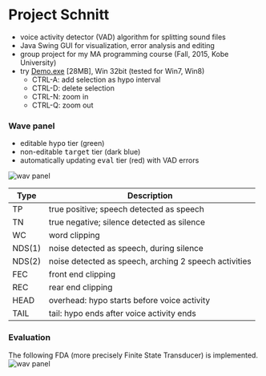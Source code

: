 # Project Schnitt
* voice activity detector (VAD) algorithm for splitting sound files
* Java Swing GUI for visualization, error analysis and editing
* group project for my MA programming course (Fall, 2015, Kobe University)
* try [Demo.exe](https://github.com/kinokocchi/Schnitt/blob/173ff92b65bccc6d0f262e59af7444b6f299b826/Schnitt/etc/schnitt-wavpanel-demo.exe?raw=true) [28MB], Win 32bit (tested for Win7, Win8)
   * CTRL-A: add selection as hypo interval
   * CTRL-D: delete selection
   * CTRL-N: zoom in
   * CTRL-Q: zoom out


### Wave panel
  * editable <tt>hypo</tt> tier (green)
  * non-editable <tt>target</tt> tier (dark blue)
  * automatically updating <tt>eval</tt> tier (red) with VAD errors
  
![wav panel](https://github.com/kinokocchi/schnitt/blob/master/doc/wavpanel_20151127.png)

Type  | Description
------|------------------------------------------------------
TP    |true positive; speech detected as speech
TN    |true negative; silence detected as silence
WC    |word clipping 
NDS(1)|noise detected as speech, during silence
NDS(2)|noise detected as speech, arching 2 speech activities
FEC 	|front end clipping
REC 	|rear end clipping
HEAD 	|overhead: hypo starts before voice activity
TAIL 	|tail: hypo ends after voice activity ends


### Evaluation 
The following FDA (more precisely Finite State Transducer) is implemented.
![wav panel](https://github.com/kinokocchi/schnitt/blob/master/doc/vad-trans.png)



